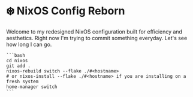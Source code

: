 # ❄️ NixOS Config Reborn

Welcome to my redesigned NixOS configuration built for efficiency and aesthetics. Right now I'm trying to commit something everyday. Let's see how long I can go.


    ```bash
    cd nixos
    git add .
    nixos-rebuild switch --flake ./#<hostname>
    # or nixos-install --flake ./#<hostname> if you are installing on a fresh system
    home-manager switch
    ```

